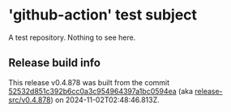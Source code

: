 # 'github-action' test subject

A test repository. Nothing to see here.


## Release build info

This release v0.4.878 was built from the commit [52532d851c392b6cc0a3c954964397a1bc0594ea](https://github.com/kattecon/gh-release-test-ga/tree/52532d851c392b6cc0a3c954964397a1bc0594ea) (aka [release-src/v0.4.878](https://github.com/kattecon/gh-release-test-ga/tree/release-src/v0.4.878)) on 2024-11-02T02:48:46.813Z.
        